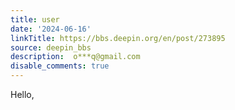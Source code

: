 ```yaml
---
title: user
date: '2024-06-16'
linkTitle: https://bbs.deepin.org/en/post/273895
source: deepin_bbs
description:  o***q@gmail.com 
disable_comments: true
---
```

Hello,
